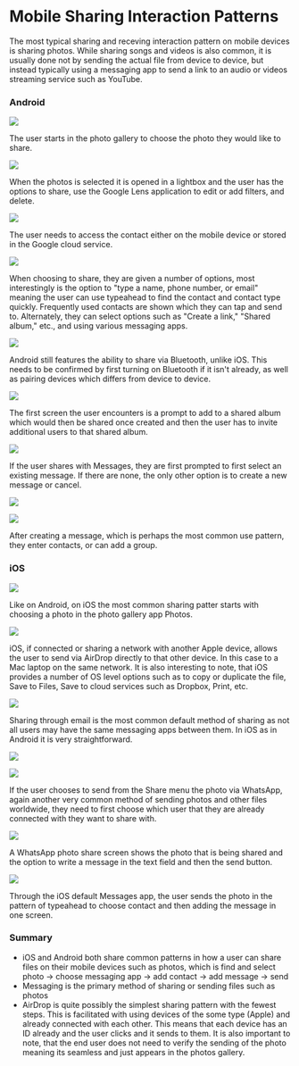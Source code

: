 # Mobile Sharing Interaction Patterns

The most typical sharing and receving interaction pattern on mobile devices is sharing photos. While sharing songs and videos is also common, it is usually done not by sending the actual file from device to device, but instead typically using a messaging app to send a link to an audio or videos streaming service such as YouTube.

### Android

![](../.gitbook/assets/android-sharing-2.png)

The user starts in the photo gallery to choose the photo they would like to share.

![](../.gitbook/assets/android-sharing-3.png)

When the photos is selected it is opened in a lightbox and the user has the options to share, use the Google Lens application to edit or add filters, and delete.

![](../.gitbook/assets/android-sharing-4.png)

The user needs to access the contact either on the mobile device or stored in the Google cloud service.

![](../.gitbook/assets/android-sharing-5.png)

When choosing to share, they are given a number of options, most interestingly is the option to "type a name, phone number, or email" meaning the user can use typeahead to find the contact and contact type quickly. Frequently used contacts are shown which they can tap and send to. Alternately, they can select options such as "Create a link," "Shared album," etc., and using various messaging apps.

![](../.gitbook/assets/android-sharing-6.png)

Android still features the ability to share via Bluetooth, unlike iOS. This needs to be confirmed by first turning on Bluetooth if it isn't already, as well as pairing devices which differs from device to device.

![](../.gitbook/assets/android-sharing-8.png)

The first screen the user encounters is a prompt to add to a shared album which would then be shared once created and then the user has to invite additional users to that shared album.

![](../.gitbook/assets/android-sharing-9.png)

If the user shares with Messages, they are first prompted to first select an existing message. If there are none, the only other option is to create a new message or cancel.

![](../.gitbook/assets/android-sharing-10.png)

![](../.gitbook/assets/android-sharing-11.png)

After creating a message, which is perhaps the most common use pattern, they enter contacts, or can add a group.

### iOS

![](../.gitbook/assets/ios-sharing-1.png)

Like on Android, on iOS the most common sharing patter starts with choosing a photo in the photo gallery app Photos.

![](../.gitbook/assets/ios-sharing-3.png)

iOS, if connected or sharing a network with another Apple device, allows the user to send via AirDrop directly to that other device. In this case to a Mac laptop on the same network. It is also interesting to note, that iOS provides a number of OS level options such as to copy or duplicate the file, Save to Files, Save to cloud services such as Dropbox, Print, etc.

![](../.gitbook/assets/ios-sharing-5.png)

Sharing through email is the most common default method of sharing as not all users may have the same messaging apps between them. In iOS as in Android it is very straightforward.

![](../.gitbook/assets/ios-sharing-3.png)

![](../.gitbook/assets/ios-sharing-7.png)

If the user chooses to send from the Share menu the photo via WhatsApp, again another very common method of sending photos and other files worldwide, they need to first choose which user that they are already connected with they want to share with.

![](../.gitbook/assets/ios-sharing-8.png)

A WhatsApp photo share screen shows the photo that is being shared and the option to write a message in the text field and then the send button.

![](../.gitbook/assets/ios-sharing-9.png)

Through the iOS default Messages app, the user sends the photo in the pattern of typeahead to choose contact and then adding the message in one screen.

### Summary

* iOS and Android both share common patterns in how a user can share files on their mobile devices such as photos, which is find and select photo -&gt; choose messaging app -&gt; add contact -&gt; add message -&gt; send
* Messaging is the primary method of sharing or sending files such as photos
* AirDrop is quite possibly the simplest sharing pattern with the fewest steps. This is facilitated with using devices of the some type \(Apple\) and already connected with each other. This means that each device has an ID already and the user clicks and it sends to them. It is also important to note, that the end user does not need to verify the sending of the photo meaning its seamless and just appears in the photos gallery.

